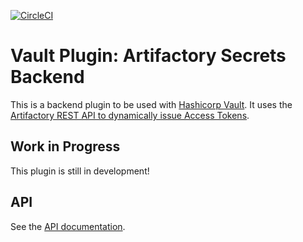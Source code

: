 [![CircleCI](https://circleci.com/gh/jsok/vault-plugin-secrets-artifactory.svg?style=svg)](https://circleci.com/gh/jsok/vault-plugin-secrets-artifactory)

# Vault Plugin: Artifactory Secrets Backend

This is a backend plugin to be used with [Hashicorp Vault](https://www.github.com/hashicorp/vault).
It uses the [Artifactory REST API to dynamically issue Access Tokens](https://www.jfrog.com/confluence/display/ACC/Access+Tokens#AccessTokens-RESTAPI).

## Work in Progress

This plugin is still in development!

## API

See the [API documentation](docs/api.md).
